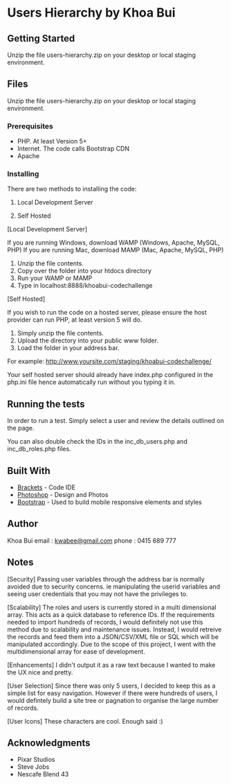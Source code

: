 # Users Hierarchy by Khoa Bui

## Getting Started

Unzip the file users-hierarchy.zip on your desktop or local staging environment. 

## Files

Unzip the file users-hierarchy.zip on your desktop or local staging environment. 

### Prerequisites

* PHP. At least Version 5+
* Internet. The code calls Bootstrap CDN
* Apache


### Installing

There are two methods to installing the code:

1. Local Development Server

2. Self Hosted

[Local Development Server]

If you are running Windows, download WAMP (Windows, Apache, MySQL, PHP)
If you are running Mac, download MAMP (Mac, Apache, MySQL, PHP)

1. Unzip the file contents.
2. Copy over the folder into your htdocs directory
3. Run your WAMP or MAMP
4. Type in localhost:8888/khoabui-codechallenge


[Self Hosted]

If you wish to run the code on a hosted server, please ensure the host provider can run PHP, at least version 5 will do. 

1. Simply unzip the file contents.
2. Upload the directory into your public www folder.
3. Load the folder in your address bar. 

For example: 
http://www.yoursite.com/staging/khoabui-codechallenge/

Your self hosted server should already have index.php configured in the php.ini file hence automatically run without you typing it in. 

## Running the tests

In order to run a test. Simply select a user and review the details outlined on the page.

You can also double check the IDs in the inc_db_users.php and inc_db_roles.php files. 


## Built With

* [Brackets](http://http://brackets.io) - Code IDE
* [Photoshop](https://www.adobe.com/au/products/photoshop.html) - Design and Photos
* [Bootstrap](http://getbootstrap.com) - Used to build mobile responsive elements and styles

## Author

Khoa Bui
email : kwabee@gmail.com
phone : 0415 689 777

## Notes

[Security]
Passing user variables through the address bar is normally avoided due to security concerns. ie manipulating the userid variables and seeing user credentials that you may not have the privileges to. 

[Scalability]
The roles and users is currently stored in a multi dimensional array. This acts as a quick database to reference IDs. If the requirements needed to import hundreds of records, I would definitely not use this method due to scalability and maintenance issues. Instead, I would retreive the records and feed them into a JSON/CSV/XML file or SQL which will be manipulated accordingly.  Due to the scope of this project, I went with the multidimensional array for ease of development. 

[Enhancements]
I didn't output it as a raw text because I wanted to make the UX nice and pretty.

[User Selection]
Since there was only 5 users, I decided to keep this as a simple list for easy navigation. However if there were hundreds of users, I would defintely build a site tree or pagnation to organise the large number of records. 

[User Icons]
These characters are cool. Enough said :) 

## Acknowledgments

* Pixar Studios
* Steve Jobs
* Nescafe Blend 43
